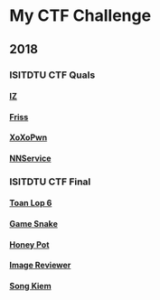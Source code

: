 # My CTF Challenge

## 2018

### ISITDTU CTF Quals

#### [IZ](./2018/ISITDTU-CTF-Quals/iz)
#### [Friss](./2018/ISITDTU-CTF-Quals/friss)
#### [XoXoPwn](./2018/ISITDTU-CTF-Quals/xoxopwn)
#### [NNService](./2018/ISITDTU-CTF-Quals/NNservice)

### ISITDTU CTF Final

#### [Toan Lop 6](./2018/ISITDTU-CTF-Final/6th-Math)
#### [Game Snake](./2018/ISITDTU-CTF-Final/Game-Snake)
#### [Honey Pot](./2018/ISITDTU-CTF-Final/HoneyPot)
#### [Image Reviewer](./2018/ISITDTU-CTF-Final/Image-Reviewer)
#### [Song Kiem](./2018/ISITDTU-CTF-Final/Song-Kiem)
